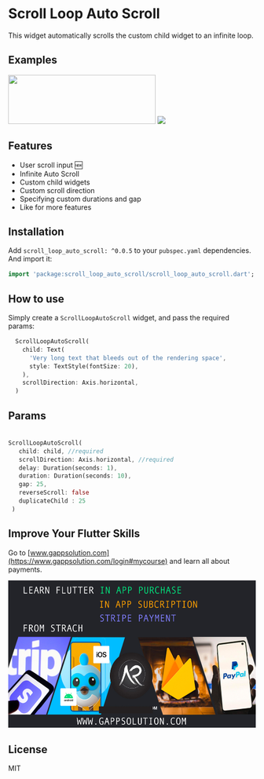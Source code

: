 # Scroll Loop Auto Scroll

This widget automatically scrolls the custom child widget to an infinite loop.

## Examples

<img src="https://github.com/Ashish-Raturi/scroll_loop_auto_scroll/raw/master/doc/stockIndexLoop.gif" height="100" width="300" />


<img src="https://github.com/Ashish-Raturi/scroll_loop_auto_scroll/raw/master/doc/example.gif" height="600" />

## Features
* User scroll input 🆕
* Infinite Auto Scroll
* Custom child widgets
* Custom scroll direction
* Specifying custom durations and gap
* Like for more features

## Installation

Add `scroll_loop_auto_scroll: ^0.0.5` to your `pubspec.yaml` dependencies. And import it:

```dart
import 'package:scroll_loop_auto_scroll/scroll_loop_auto_scroll.dart';
```

## How to use
Simply create a `ScrollLoopAutoScroll` widget, and pass the required params:

```dart
  ScrollLoopAutoScroll(
    child: Text(
      'Very long text that bleeds out of the rendering space',
      style: TextStyle(fontSize: 20),
    ),
    scrollDirection: Axis.horizontal,
  )
```


## Params

```dart

ScrollLoopAutoScroll(
   child: child, //required
   scrollDirection: Axis.horizontal, //required
   delay: Duration(seconds: 1),
   duration: Duration(seconds: 10),
   gap: 25,
   reverseScroll: false
   duplicateChild : 25
 )
```

## Improve Your Flutter Skills

Go to [www.gappsolution.com](https://www.gappsolution.com/login#mycourse) and learn all about payments.

[<img alt="alt_text" src="https://github.com/Ashish-Raturi/scroll_loop_auto_scroll/raw/master/doc/image.jpg" height="300" />](https://www.gappsolution.com/login#mycourse)
<!-- <img src="https://github.com/Ashish-Raturi/scroll_loop_auto_scroll/raw/master/doc/plugin copy.jpg" height="300" /> -->

## License

MIT

